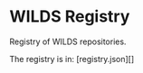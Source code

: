 WILDS Registry
==============

Registry of WILDS repositories.

The registry is in: [registry.json][]
